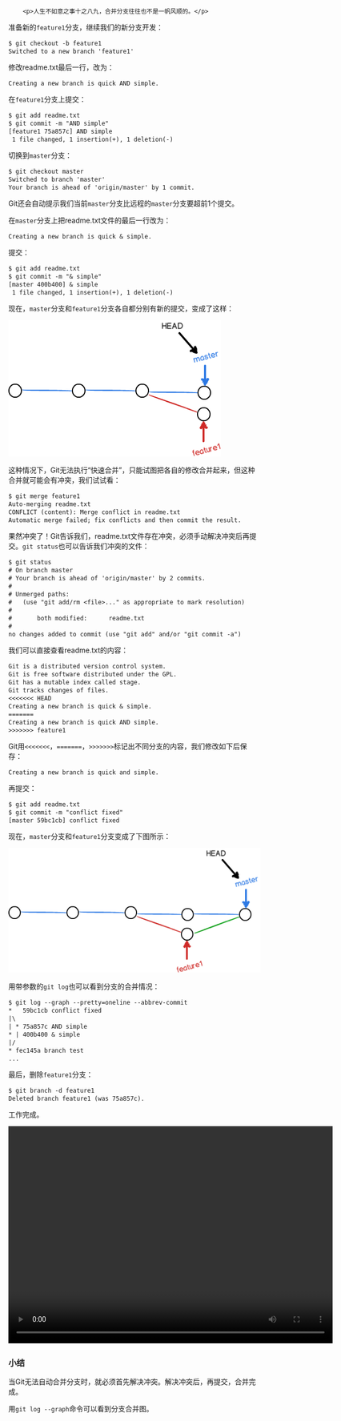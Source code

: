 ﻿
        <p>人生不如意之事十之八九，合并分支往往也不是一帆风顺的。</p>
<p>准备新的<code>feature1</code>分支，继续我们的新分支开发：</p>
<pre><code>$ git checkout -b feature1
Switched to a new branch &#39;feature1&#39;
</code></pre><p>修改readme.txt最后一行，改为：</p>
<pre><code>Creating a new branch is quick AND simple.
</code></pre><p>在<code>feature1</code>分支上提交：</p>
<pre><code>$ git add readme.txt 
$ git commit -m &quot;AND simple&quot;
[feature1 75a857c] AND simple
 1 file changed, 1 insertion(+), 1 deletion(-)
</code></pre><p>切换到<code>master</code>分支：</p>
<pre><code>$ git checkout master
Switched to branch &#39;master&#39;
Your branch is ahead of &#39;origin/master&#39; by 1 commit.
</code></pre><p>Git还会自动提示我们当前<code>master</code>分支比远程的<code>master</code>分支要超前1个提交。</p>
<p>在<code>master</code>分支上把readme.txt文件的最后一行改为：</p>
<pre><code>Creating a new branch is quick &amp; simple.
</code></pre><p>提交：</p>
<pre><code>$ git add readme.txt 
$ git commit -m &quot;&amp; simple&quot;
[master 400b400] &amp; simple
 1 file changed, 1 insertion(+), 1 deletion(-)
</code></pre><p>现在，<code>master</code>分支和<code>feature1</code>分支各自都分别有新的提交，变成了这样：</p>
<p><img src="../files/attachments/001384909115478645b93e2b5ae4dc78da049a0d1704a41000/0.jpg" alt="git-br-feature1"></p>
<p>这种情况下，Git无法执行“快速合并”，只能试图把各自的修改合并起来，但这种合并就可能会有冲突，我们试试看：</p>
<pre><code>$ git merge feature1
Auto-merging readme.txt
CONFLICT (content): Merge conflict in readme.txt
Automatic merge failed; fix conflicts and then commit the result.
</code></pre><p>果然冲突了！Git告诉我们，readme.txt文件存在冲突，必须手动解决冲突后再提交。<code>git status</code>也可以告诉我们冲突的文件：</p>
<pre><code>$ git status
# On branch master
# Your branch is ahead of &#39;origin/master&#39; by 2 commits.
#
# Unmerged paths:
#   (use &quot;git add/rm &lt;file&gt;...&quot; as appropriate to mark resolution)
#
#       both modified:      readme.txt
#
no changes added to commit (use &quot;git add&quot; and/or &quot;git commit -a&quot;)
</code></pre><p>我们可以直接查看readme.txt的内容：</p>
<pre><code>Git is a distributed version control system.
Git is free software distributed under the GPL.
Git has a mutable index called stage.
Git tracks changes of files.
&lt;&lt;&lt;&lt;&lt;&lt;&lt; HEAD
Creating a new branch is quick &amp; simple.
=======
Creating a new branch is quick AND simple.
&gt;&gt;&gt;&gt;&gt;&gt;&gt; feature1
</code></pre><p>Git用<code>&lt;&lt;&lt;&lt;&lt;&lt;&lt;</code>，<code>=======</code>，<code>&gt;&gt;&gt;&gt;&gt;&gt;&gt;</code>标记出不同分支的内容，我们修改如下后保存：</p>
<pre><code>Creating a new branch is quick and simple.
</code></pre><p>再提交：</p>
<pre><code>$ git add readme.txt 
$ git commit -m &quot;conflict fixed&quot;
[master 59bc1cb] conflict fixed
</code></pre><p>现在，<code>master</code>分支和<code>feature1</code>分支变成了下图所示：</p>
<p><img src="../files/attachments/00138490913052149c4b2cd9702422aa387ac024943921b000/0.jpg" alt="git-br-conflict-merged"></p>
<p>用带参数的<code>git log</code>也可以看到分支的合并情况：</p>
<pre><code>$ git log --graph --pretty=oneline --abbrev-commit
*   59bc1cb conflict fixed
|\
| * 75a857c AND simple
* | 400b400 &amp; simple
|/
* fec145a branch test
...
</code></pre><p>最后，删除<code>feature1</code>分支：</p>
<pre><code>$ git branch -d feature1
Deleted branch feature1 (was 75a857c).
</code></pre><p>工作完成。</p>
<video width="648" height="434" controls>
<source src="http://michaelliao.gitcafe.io/video/resolv-conflix-on-merge.mp4">
<source src="http://github.liaoxuefeng.com/sinaweibopy/video/resolv-conflix-on-merge.mp4"></video>

<h3 id="-">小结</h3>
<p>当Git无法自动合并分支时，就必须首先解决冲突。解决冲突后，再提交，合并完成。</p>
<p>用<code>git log --graph</code>命令可以看到分支合并图。</p>

    